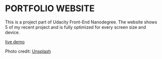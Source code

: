 # PORTFOLIO WEBSITE

This is a project part of Udacity Front-End Nanodegree. The website shows 5 of my recent project and is fully optimized for every screen size and device.

[live demo](https://chilingirov.github.io/portfolio_website/)

Photo credit: [Unsplash](https://unsplash.com/)